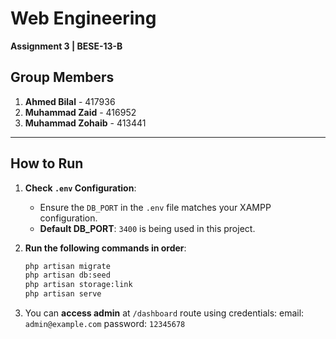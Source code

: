 # Web Engineering  
**Assignment 3 | BESE-13-B**

## Group Members  
1. **Ahmed Bilal** - 417936  
2. **Muhammad Zaid** - 416952  
3. **Muhammad Zohaib** - 413441  

---

## How to Run  
1. **Check `.env` Configuration**:  
   - Ensure the `DB_PORT` in the `.env` file matches your XAMPP configuration.  
   - **Default DB_PORT**: `3400` is being used in this project.  

2. **Run the following commands in order**:  
   ```bash
   php artisan migrate
   php artisan db:seed
   php artisan storage:link
   php artisan serve

3. You can **access admin** at `/dashboard` route using credentials:
email: `admin@example.com`
password: `12345678`
